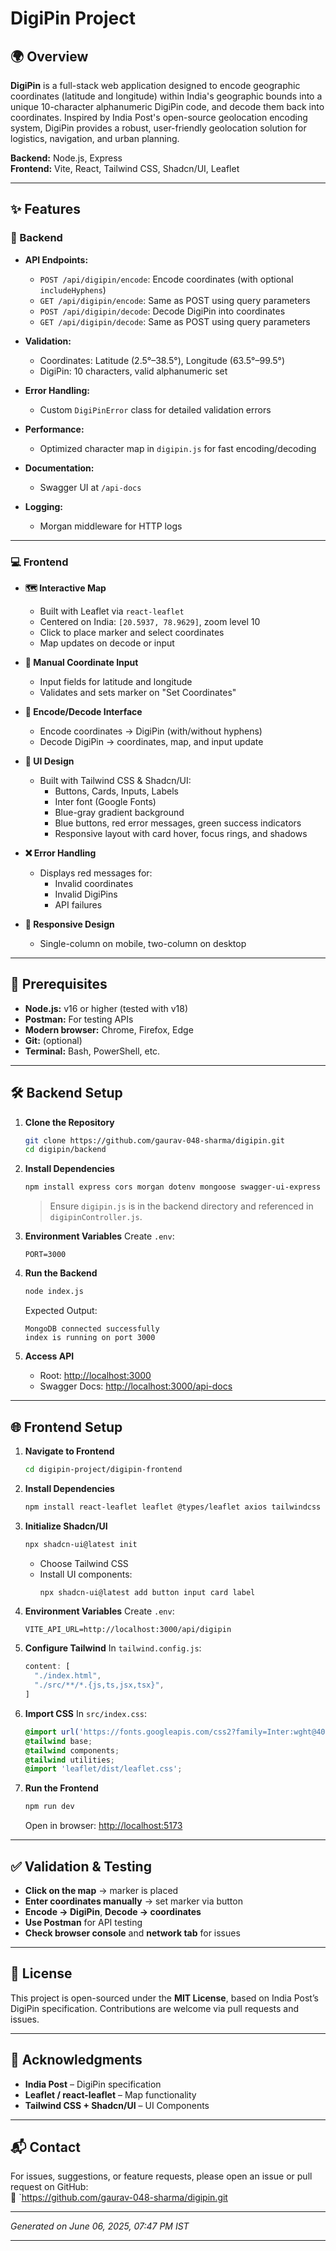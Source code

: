
# DigiPin Project

## 🌍 Overview

**DigiPin** is a full-stack web application designed to encode geographic coordinates (latitude and longitude) within India's geographic bounds into a unique 10-character alphanumeric DigiPin code, and decode them back into coordinates. Inspired by India Post's open-source geolocation encoding system, DigiPin provides a robust, user-friendly geolocation solution for logistics, navigation, and urban planning.

**Backend:** Node.js, Express  
**Frontend:** Vite, React, Tailwind CSS, Shadcn/UI, Leaflet  

---

## ✨ Features

### 🔧 Backend

- **API Endpoints:**
  - `POST /api/digipin/encode`: Encode coordinates (with optional `includeHyphens`)
  - `GET /api/digipin/encode`: Same as POST using query parameters
  - `POST /api/digipin/decode`: Decode DigiPin into coordinates
  - `GET /api/digipin/decode`: Same as POST using query parameters

- **Validation:**
  - Coordinates: Latitude (2.5°–38.5°), Longitude (63.5°–99.5°)
  - DigiPin: 10 characters, valid alphanumeric set

- **Error Handling:**
  - Custom `DigiPinError` class for detailed validation errors

- **Performance:**
  - Optimized character map in `digipin.js` for fast encoding/decoding

- **Documentation:**
  - Swagger UI at `/api-docs`

- **Logging:**
  - Morgan middleware for HTTP logs

---

### 💻 Frontend

- **🗺️ Interactive Map**
  - Built with Leaflet via `react-leaflet`
  - Centered on India: `[20.5937, 78.9629]`, zoom level 10
  - Click to place marker and select coordinates
  - Map updates on decode or input

- **📌 Manual Coordinate Input**
  - Input fields for latitude and longitude
  - Validates and sets marker on "Set Coordinates"

- **🔁 Encode/Decode Interface**
  - Encode coordinates → DigiPin (with/without hyphens)
  - Decode DigiPin → coordinates, map, and input update

- **🎨 UI Design**
  - Built with Tailwind CSS & Shadcn/UI:
    - Buttons, Cards, Inputs, Labels
    - Inter font (Google Fonts)
    - Blue-gray gradient background
    - Blue buttons, red error messages, green success indicators
    - Responsive layout with card hover, focus rings, and shadows

- **❌ Error Handling**
  - Displays red messages for:
    - Invalid coordinates
    - Invalid DigiPins
    - API failures

- **📱 Responsive Design**
  - Single-column on mobile, two-column on desktop

---

## 🚀 Prerequisites

- **Node.js:** v16 or higher (tested with v18)
- **Postman:** For testing APIs
- **Modern browser:** Chrome, Firefox, Edge
- **Git:** (optional)
- **Terminal:** Bash, PowerShell, etc.

---

## 🛠 Backend Setup

1. **Clone the Repository**
   ```bash
   git clone https://github.com/gaurav-048-sharma/digipin.git
   cd digipin/backend
   ```

2. **Install Dependencies**
   ```bash
   npm install express cors morgan dotenv mongoose swagger-ui-express yaml yamljs
   ```

   > Ensure `digipin.js` is in the backend directory and referenced in `digipinController.js`.

3. **Environment Variables**
   Create `.env`:
   ```env
   PORT=3000
   ```

4. **Run the Backend**
   ```bash
   node index.js
   ```

   Expected Output:
   ```
   MongoDB connected successfully
   index is running on port 3000
   ```

5. **Access API**
   - Root: [http://localhost:3000](http://localhost:3000)
   - Swagger Docs: [http://localhost:3000/api-docs](http://localhost:3000/api-docs)

---

## 🌐 Frontend Setup

1. **Navigate to Frontend**
   ```bash
   cd digipin-project/digipin-frontend
   ```

2. **Install Dependencies**
   ```bash
   npm install react-leaflet leaflet @types/leaflet axios tailwindcss postcss autoprefixer
   ```

3. **Initialize Shadcn/UI**
   ```bash
   npx shadcn-ui@latest init
   ```

   - Choose Tailwind CSS
   - Install UI components:
     ```bash
     npx shadcn-ui@latest add button input card label
     ```

4. **Environment Variables**
   Create `.env`:
   ```env
   VITE_API_URL=http://localhost:3000/api/digipin
   ```

5. **Configure Tailwind**
   In `tailwind.config.js`:
   ```js
   content: [
     "./index.html",
     "./src/**/*.{js,ts,jsx,tsx}",
   ]
   ```

6. **Import CSS**
   In `src/index.css`:
   ```css
   @import url('https://fonts.googleapis.com/css2?family=Inter:wght@400;500;600;700&display=swap');
   @tailwind base;
   @tailwind components;
   @tailwind utilities;
   @import 'leaflet/dist/leaflet.css';
   ```

7. **Run the Frontend**
   ```bash
   npm run dev
   ```

   Open in browser: [http://localhost:5173](http://localhost:5173)

---

## ✅ Validation & Testing

- **Click on the map** → marker is placed
- **Enter coordinates manually** → set marker via button
- **Encode → DigiPin**, **Decode → coordinates**
- **Use Postman** for API testing
- **Check browser console** and **network tab** for issues

---

## 📄 License

This project is open-sourced under the **MIT License**, based on India Post’s DigiPin specification. Contributions are welcome via pull requests and issues.

---

## 🙏 Acknowledgments

- **India Post** – DigiPin specification  
- **Leaflet / react-leaflet** – Map functionality  
- **Tailwind CSS + Shadcn/UI** – UI Components 

---

## 📬 Contact

For issues, suggestions, or feature requests, please open an issue or pull request on GitHub:  
🔗 `https://github.com/gaurav-048-sharma/digipin.git

---

_Generated on June 06, 2025, 07:47 PM IST_

---

